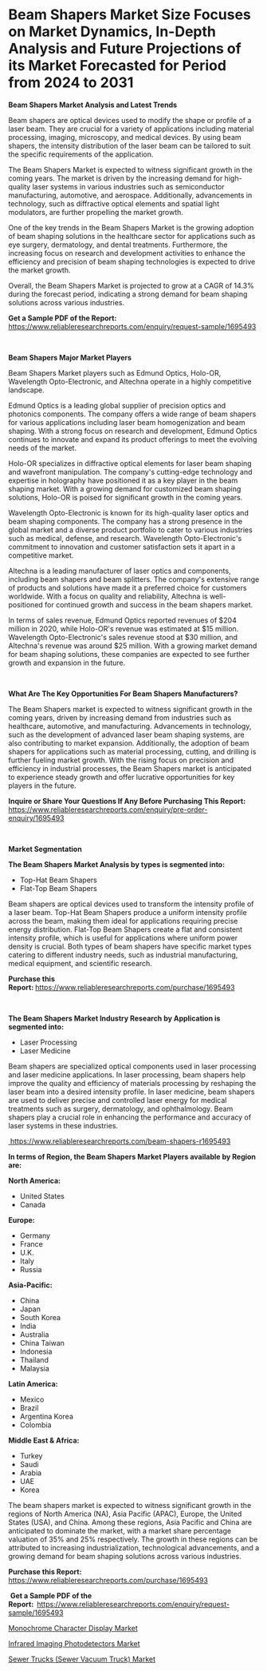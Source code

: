 <p><h1>Beam Shapers Market Size Focuses on Market Dynamics, In-Depth Analysis and Future Projections of its Market Forecasted for Period from 2024 to 2031</h1></p><p><strong>Beam Shapers Market Analysis and Latest Trends</strong></p>
<p><p>Beam shapers are optical devices used to modify the shape or profile of a laser beam. They are crucial for a variety of applications including material processing, imaging, microscopy, and medical devices. By using beam shapers, the intensity distribution of the laser beam can be tailored to suit the specific requirements of the application.</p><p>The Beam Shapers Market is expected to witness significant growth in the coming years. The market is driven by the increasing demand for high-quality laser systems in various industries such as semiconductor manufacturing, automotive, and aerospace. Additionally, advancements in technology, such as diffractive optical elements and spatial light modulators, are further propelling the market growth.</p><p>One of the key trends in the Beam Shapers Market is the growing adoption of beam shaping solutions in the healthcare sector for applications such as eye surgery, dermatology, and dental treatments. Furthermore, the increasing focus on research and development activities to enhance the efficiency and precision of beam shaping technologies is expected to drive the market growth.</p><p>Overall, the Beam Shapers Market is projected to grow at a CAGR of 14.3% during the forecast period, indicating a strong demand for beam shaping solutions across various industries.</p></p>
<p><strong>Get a Sample PDF of the Report:&nbsp;</strong> <a href="https://www.reliableresearchreports.com/enquiry/request-sample/1695493">https://www.reliableresearchreports.com/enquiry/request-sample/1695493</a></p>
<p>&nbsp;</p>
<p><strong>Beam Shapers Major Market Players</strong></p>
<p><p>Beam Shapers Market players such as Edmund Optics, Holo-OR, Wavelength Opto-Electronic, and Altechna operate in a highly competitive landscape. </p><p>Edmund Optics is a leading global supplier of precision optics and photonics components. The company offers a wide range of beam shapers for various applications including laser beam homogenization and beam shaping. With a strong focus on research and development, Edmund Optics continues to innovate and expand its product offerings to meet the evolving needs of the market.</p><p>Holo-OR specializes in diffractive optical elements for laser beam shaping and wavefront manipulation. The company's cutting-edge technology and expertise in holography have positioned it as a key player in the beam shaping market. With a growing demand for customized beam shaping solutions, Holo-OR is poised for significant growth in the coming years.</p><p>Wavelength Opto-Electronic is known for its high-quality laser optics and beam shaping components. The company has a strong presence in the global market and a diverse product portfolio to cater to various industries such as medical, defense, and research. Wavelength Opto-Electronic's commitment to innovation and customer satisfaction sets it apart in a competitive market.</p><p>Altechna is a leading manufacturer of laser optics and components, including beam shapers and beam splitters. The company's extensive range of products and solutions have made it a preferred choice for customers worldwide. With a focus on quality and reliability, Altechna is well-positioned for continued growth and success in the beam shapers market.</p><p>In terms of sales revenue, Edmund Optics reported revenues of $204 million in 2020, while Holo-OR's revenue was estimated at $15 million. Wavelength Opto-Electronic's sales revenue stood at $30 million, and Altechna's revenue was around $25 million. With a growing market demand for beam shaping solutions, these companies are expected to see further growth and expansion in the future.</p></p>
<p>&nbsp;</p>
<p><strong>What Are The Key Opportunities For Beam Shapers Manufacturers?</strong></p>
<p><p>The Beam Shapers market is expected to witness significant growth in the coming years, driven by increasing demand from industries such as healthcare, automotive, and manufacturing. Advancements in technology, such as the development of advanced laser beam shaping systems, are also contributing to market expansion. Additionally, the adoption of beam shapers for applications such as material processing, cutting, and drilling is further fueling market growth. With the rising focus on precision and efficiency in industrial processes, the Beam Shapers market is anticipated to experience steady growth and offer lucrative opportunities for key players in the future.</p></p>
<p><strong>Inquire or Share Your Questions If Any Before Purchasing This Report:</strong> <a href="https://www.reliableresearchreports.com/enquiry/pre-order-enquiry/1695493">https://www.reliableresearchreports.com/enquiry/pre-order-enquiry/1695493</a></p>
<p>&nbsp;</p>
<p><strong>Market Segmentation</strong></p>
<p><strong>The Beam Shapers Market Analysis by types is segmented into:</strong></p>
<p><ul><li>Top-Hat Beam Shapers</li><li>Flat-Top Beam Shapers</li></ul></p>
<p><p>Beam shapers are optical devices used to transform the intensity profile of a laser beam. Top-Hat Beam Shapers produce a uniform intensity profile across the beam, making them ideal for applications requiring precise energy distribution. Flat-Top Beam Shapers create a flat and consistent intensity profile, which is useful for applications where uniform power density is crucial. Both types of beam shapers have specific market types catering to different industry needs, such as industrial manufacturing, medical equipment, and scientific research.</p></p>
<p><strong>Purchase this Report:&nbsp;</strong><a href="https://www.reliableresearchreports.com/purchase/1695493">https://www.reliableresearchreports.com/purchase/1695493</a></p>
<p>&nbsp;</p>
<p><strong>The Beam Shapers Market Industry Research by Application is segmented into:</strong></p>
<p><ul><li>Laser Processing</li><li>Laser Medicine</li></ul></p>
<p><p>Beam shapers are specialized optical components used in laser processing and laser medicine applications. In laser processing, beam shapers help improve the quality and efficiency of materials processing by reshaping the laser beam into a desired intensity profile. In laser medicine, beam shapers are used to deliver precise and controlled laser energy for medical treatments such as surgery, dermatology, and ophthalmology. Beam shapers play a crucial role in enhancing the performance and accuracy of laser systems in these industries.</p></p>
<p><a href="https://www.reliableresearchreports.com/beam-shapers-r1695493">&nbsp;https://www.reliableresearchreports.com/beam-shapers-r1695493</a></p>
<p><strong>In terms of Region, the Beam Shapers Market Players available by Region are:</strong></p>
<p>
    <p> <strong> North America: </strong>
        <ul>
            <li>United States</li>
            <li>Canada</li>
        </ul>
        </p> 
    <p> <strong> Europe: </strong>
        <ul>
            <li>Germany</li>
            <li>France</li>
            <li>U.K.</li>
            <li>Italy</li>
            <li>Russia</li>
        </ul>
        </p> 
    <p> <strong> Asia-Pacific: </strong>
        <ul>
            <li>China</li>
            <li>Japan</li>
            <li>South Korea</li>
            <li>India</li>
            <li>Australia</li>
            <li>China Taiwan</li>
            <li>Indonesia</li>
            <li>Thailand</li>
            <li>Malaysia</li>
        </ul>
        </p> 
    <p> <strong> Latin America: </strong>
        <ul>
            <li>Mexico</li>
            <li>Brazil</li>
            <li>Argentina Korea</li>
            <li>Colombia</li>
        </ul>
        </p> 
    <p> <strong> Middle East & Africa: </strong>
        <ul>
            <li>Turkey</li>
            <li>Saudi</li>
            <li>Arabia</li>
            <li>UAE</li>
            <li>Korea</li>
        </ul>
    </p>
    </p>
<p><p>The beam shapers market is expected to witness significant growth in the regions of North America (NA), Asia Pacific (APAC), Europe, the United States (USA), and China. Among these regions, Asia Pacific and China are anticipated to dominate the market, with a market share percentage valuation of 35% and 25% respectively. The growth in these regions can be attributed to increasing industrialization, technological advancements, and a growing demand for beam shaping solutions across various industries.</p></p>
<p><strong>Purchase this Report: </strong><a href="https://www.reliableresearchreports.com/purchase/1695493">https://www.reliableresearchreports.com/purchase/1695493</a></p>
<p>&nbsp;<strong>Get a Sample PDF of the Report:&nbsp;&nbsp;</strong><a href="https://www.reliableresearchreports.com/enquiry/request-sample/1695493">https://www.reliableresearchreports.com/enquiry/request-sample/1695493</a></p>
<p><strong></strong></p>
<p><p><a href="https://www.linkedin.com/pulse/monochrome-character-display-market-report-reveals-latest-oasbc?trackingId=BxRmiZOabl4kP%2FPm7alFrA%3D%3D">Monochrome Character Display Market</a></p><p><a href="https://www.linkedin.com/pulse/infrared-imaging-photodetectors-market-furnishes-information-rbnjc?trackingId=LQBwXyiKmA0TnXHMEabhaA%3D%3D">Infrared Imaging Photodetectors Market</a></p><p><a href="https://www.linkedin.com/pulse/sewer-trucks-vacuum-truck-market-share-amp-new-trends-mhw6e?trackingId=I1glhmSsDJqlA5t3tBQaEw%3D%3D">Sewer Trucks (Sewer Vacuum Truck) Market</a></p></p>